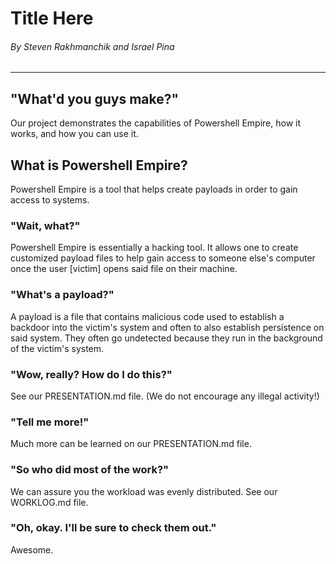 # Title Here

###### By Steven Rakhmanchik and Israel Pina
---
## "What'd you guys make?"

Our project demonstrates the capabilities of Powershell Empire, how it works, and how you can use it.

## What is Powershell Empire?

Powershell Empire is a tool that helps create payloads in order to gain access to systems.

### "Wait, what?"

Powershell Empire is essentially a hacking tool. It allows one to create customized payload files to help gain access to someone else's computer once the user [victim] opens said file on their machine. 

### "What's a payload?"

A payload is a file that contains malicious code used to establish a backdoor into the victim's system and often to also establish persistence on said system. They often go undetected because they run in the background of the victim's system.

### "Wow, really? How do I do this?"

See our PRESENTATION.md file. (We do not encourage any illegal activity!)

### "Tell me more!"

Much more can be learned on our PRESENTATION.md file.

### "So who did most of the work?"

We can assure you the workload was evenly distributed. See our WORKLOG.md file.

### "Oh, okay. I'll be sure to check them out."

Awesome.

